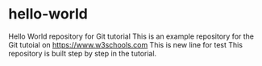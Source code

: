 # hello-world
Hello World repository for Git tutorial
This is an example repository for the Git tutoial on https://www.w3schools.com
This is new line for test 
This repository is built step by step in the tutorial.
